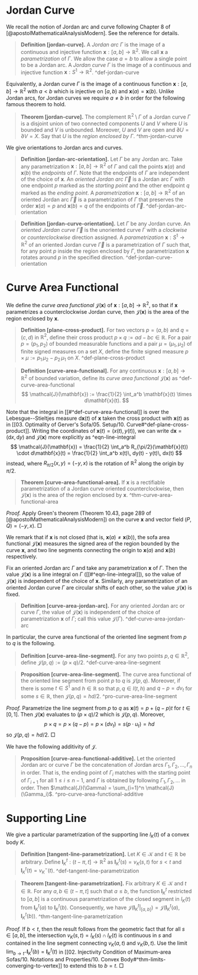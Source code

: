 # Jordan Curve

We recall the notion of Jordan arc and curve following Chapter 8 of [@apostolMathematicalAnalysisModern]. See the reference for details.

> __Definition [jordan-curve].__ A _Jordan arc_ $\Gamma$ is the image of a continuous and injective function $\mathbf{x} : [a, b] \to \mathbb{R}^2$. We call $\mathbf{x}$ a _parametrization_ of $\Gamma$. We allow the case $a=b$ to allow a single point to be a Jordan arc. A _Jordan curve_ $\Gamma$ is the image of a continuous and injective function $\mathbf{x} : S^1 \to \mathbb{R}^2$. ^def-jordan-curve

Equivalently, a Jordan curve $\Gamma$ is the image of a continuous function $\mathbf{x} : [a, b] \to \mathbb{R}^2$ with $a < b$ which is injective on $[a, b)$ and $\mathbf{x}(a) = \mathbf{x}(b)$. Unlike Jordan arcs, for Jordan curves we require $a \neq b$ in order for the following famous theorem to hold.

> __Theorem [jordan-curve].__ The complement $\mathbb{R}^2 \setminus \Gamma$ of a Jordan curve $\Gamma$ is a disjoint union of two connected components $U$ and $V$ where $U$ is bounded and $V$ is unbounded. Moreover, $U$ and $V$ are open and $\partial U = \partial V = X$. Say that $U$ is the _region enclosed by $\Gamma$_. ^thm-jordan-curve

We give orientations to Jordan arcs and curves.

> __Definition [jordan-arc-orientation].__ Let $\Gamma$ be any Jordan arc. Take any parametrization $\mathbf{x} : [a, b] \to \mathbb{R}^2$ of $\Gamma$ and call the points $\mathbf{x}(a)$ and $\mathbf{x}(b)$ the _endpoints_ of $\Gamma$. Note that the endpoints of $\Gamma$ are independent of the choice of $\mathbf{x}$. An _oriented Jordan arc_ $\overrightarrow{\Gamma}$ is a Jordan arc $\Gamma$ with one endpoint $p$ marked as the _starting point_ and the other endpoint $q$ marked as the _ending point_. A _parametrization_ $\mathbf{x} : [a, b]\to\mathbb{R}^2$ of an oriented Jordan arc $\overrightarrow{\Gamma}$ is a parametrization of $\Gamma$ that preserves the order $\mathbf{x}(a) = p$ and $\mathbf{x}(b) = q$ of the endpoints of $\overrightarrow{\Gamma}$. ^def-jordan-arc-orientation

> __Definition [jordan-curve-orientation].__ Let $\Gamma$ be any Jordan curve. An _oriented Jordan curve_ $\overrightarrow{\Gamma}$ is the unoriented curve $\Gamma$ with a _clockwise_ or _counterclockwise_ direction assigned. A _parametrization_ $\mathbf{x} : S^1 \to \mathbb{R}^2$ of an oriented Jordan curve $\overrightarrow{\Gamma}$ is a parametrization of $\Gamma$ such that, for any point $p$ inside the region enclosed by $\Gamma$, the parametrization $\mathbf{x}$ rotates around $p$ in the specified direction. ^def-jordan-curve-orientation

# Curve Area Functional

We define the _curve area functional_ $\mathcal{J}(\mathbf{x})$ of $\mathbf{x} : [a, b] \to \mathbb{R}^2$, so that if $\mathbf{x}$ parametrizes a counterclockwise Jordan curve, then $\mathcal{J}(\mathbf{x})$ is the area of the region enclosed by $\mathbf{x}$.

> __Definition [plane-cross-product].__ For two vectors $p = (a, b)$ and $q = (c, d)$ in $\mathbb{R}^2$, define their cross product $p \times q := ad - b c \in \mathbb{R}$. For a pair $p = (p_1, p_2)$ of bounded measurable functions and a pair $\mu = (\mu_1, \mu_2)$ of finite signed measures on a set $X$, define the finite signed measure $p \times \mu := p_1 \, \mu_2 - p_2 \, \mu_1$ on $X$. ^def-plane-cross-product

> __Definition [curve-area-functional].__ For any continuous $\mathbf{x} : [a, b] \to \mathbb{R}^2$ of bounded variation, define its _curve area functional_ $\mathcal{J}(\mathbf{x})$ as ^def-curve-area-functional
$$
\mathcal{J}(\mathbf{x}) := \frac{1}{2} \int_a^b \mathbf{x}(t) \times d\mathbf{x}(t).
$$

Note that the integral in [[#^def-curve-area-functional]] is over the Lebesgue--Stieltjes measure $\mathrm{d} \mathbf{x}(t)$ of $\mathbf{x}$ taken the cross product with $\mathbf{x}(t)$ as in [[03. Optimality of Gerver's Sofa/05. Setup/10. Curve#^def-plane-cross-product]]. Writing the coordinates of $\mathbf{x}(t) = (x(t), y(t))$, we can write $\mathrm{d} \mathbf{x} = (\mathrm{d} x, \mathrm{d} y)$ and $\mathcal{J}(\mathbf{x})$ more explicitly as ^eqn-line-integral
$$
\mathcal{J}(\mathbf{x}) = \frac{1}{2} \int_a^b R_{\pi/2}(\mathbf{x}(t)) \cdot d\mathbf{x}(t) = \frac{1}{2} \int_a^b x(t)\, dy(t) - y(t)\, dx(t)
$$
instead, where $R_{\pi/2}(x, y) = (-y, x)$ is the rotation of $\mathbb{R}^2$ along the origin by $\pi/2$.

> __Theorem [curve-area-functional-area].__ If $\mathbf{x}$ is a rectifiable parametrization of a Jordan curve oriented counterclockwise, then $\mathcal{J}(\mathbf{x})$ is the area of the region enclosed by $\mathbf{x}$. ^thm-curve-area-functional-area

_Proof._ Apply Green's theorem (Theorem 10.43, page 289 of [@apostolMathematicalAnalysisModern]) on the curve $\mathbf{x}$ and vector field $(P, Q) = (-y, x)$. □

We remark that if $\mathbf{x}$ is not closed (that is, $\mathbf{x}(a) \neq \mathbf{x}(b)$), the sofa area functional $\mathcal{J}(\mathbf{x})$ measures the signed area of the region bounded by the curve $\mathbf{x}$, and two line segments connecting the origin to $\mathbf{x}(a)$ and $\mathbf{x}(b)$ respectively.

Fix an oriented Jordan arc $\Gamma$ and take any parametrization $\mathbf{x}$ of $\Gamma$. Then the value $\mathcal{J}(\mathbf{x})$ is a line integral on $\Gamma$ ([[#^eqn-line-integral]]), so the value of $\mathcal{J}(\mathbf{x})$ is independent of the choice of $\mathbf{x}$. Similarly, any parametrization of an oriented Jordan curve $\Gamma$ are circular shifts of each other, so the value $\mathcal{J}(\mathbf{x})$ is fixed.

> __Definition [curve-area-jordan-arc].__ For any oriented Jordan arc or curve $\Gamma$, the value of $\mathcal{J}(\mathbf{x})$ is independent of the choice of parametrization $\mathbf{x}$ of $\Gamma$; call this value $\mathcal{J}(\Gamma)$. ^def-curve-area-jordan-arc

In particular, the curve area functional of the oriented line segment from $p$ to $q$ is the following.

> __Definition [curve-area-line-segment].__ For any two points $p, q \in \mathbb{R}^2$, define $\mathcal{J}(p, q) := (p \times q) / 2$. ^def-curve-area-line-segment

> __Proposition [curve-area-line-segment].__ The curve area functional of the oriented line segment from point $p$ to $q$ is $\mathcal{J}(p, q)$. Moreover, if there is some $t \in S^1$ and $h \in \mathbb{R}$ so that $p, q \in l(t, h)$ and $q - p = d v_t$ for some $s \in \mathbb{R}$, then $\mathcal{J}(p, q) = hd/2$. ^pro-curve-area-line-segment

_Proof._ Parametrize the line segment from $p$ to $q$ as $\mathbf{x}(t) = p + (q - p) t$ for $t \in [0, 1]$. Then $\mathcal{J}(\mathbf{x})$ evaluates to $(p \times q) / 2$ which is $\mathcal{J}(p, q)$. Moreover,
$$
p \times q = p \times (q - p) = p \times (d v_t) = s (p \cdot u_t) = hd
$$
so $\mathcal{J}(p, q) = hd/2$. □

We have the following additivity of $\mathcal{J}$.

> __Proposition [curve-area-functional-additive].__ Let the oriented Jordan arc or curve $\Gamma$ be the concatenation of Jordan arcs $\Gamma_1, \Gamma_2, \dots, \Gamma_n$ in order. That is, the ending point of $\Gamma_{i}$ matches with the starting point of $\Gamma_{i+1}$ for all $1 \leq i \leq n - 1$, and $\Gamma$ is obtained by following $\Gamma_1, \Gamma_2, \dots$ in order. Then $\mathcal{J}(\Gamma) = \sum_{i=1}^n \mathcal{J}(\Gamma_i)$. ^pro-curve-area-functional-additive

# Supporting Line

We give a particular parametrization of the supporting line $l_K(t)$ of a convex body $K$.

> __Definition [tangent-line-parametrization].__ Let $K \in \mathcal{K}$ and $t \in \mathbb{R}$ be arbitrary. Define $\mathbf{l}^t_K : (t - \pi, t] \to \mathbb{R}^2$ as $\mathbf{l}^t_K(s) = v_K(s, t)$ for $s < t$ and $\mathbf{l}^t_K(t) = v_K^-(t)$. ^def-tangent-line-parametrization

> __Theorem [tangent-line-parametrization].__ Fix arbitrary $K \in \mathcal{K}$ and $t \in \mathbb{R}$. For any $a, b \in (t - \pi, t]$ such that $a \leq b$, the function $\mathbf{l}_K^t$ restricted to $[a, b]$ is a continuous parametrization of the closed segment in $l_K(t)$ from $\mathbf{l}^t_K(a)$ to $\mathbf{l}^t_K(b)$. Consequently, we have $\mathcal{J}\left( \mathbf{l}_K^t|_{[a, b]} \right) = \mathcal{J}(\mathbf{l}_K^t(a), \mathbf{l}_K^t(b))$. ^thm-tangent-line-parametrization

_Proof._ If $b < t$, then the result follows from the geometric fact that for all $s \in [a, b]$, the intersection $v_K(s, t) = l_K(s) \cap l_K(t)$ is continuous in $s$ and contained in the line segment connecting $v_K(a, t)$ and $v_K(b, t)$. Use the limit $\lim_{ b \to t^- } \mathbf{l}_K^t(b) = \mathbf{l}_K^t(t)$ in [[02. Injectivity Condition of Maximum-area Sofas/10. Notations and Properties/10. Convex Body#^thm-limits-converging-to-vertex]] to extend this to $b = t$. □